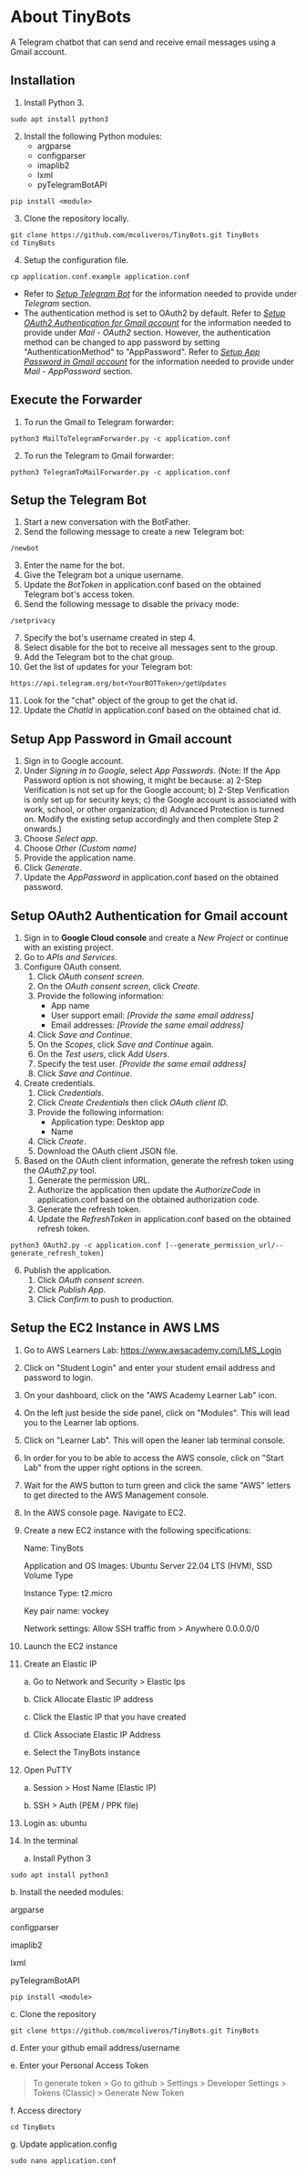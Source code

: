 # About TinyBots
A Telegram chatbot that can send and receive email messages using a Gmail account.

## Installation
1. Install Python 3.

```
sudo apt install python3
```
2. Install the following Python modules:
    * argparse
    * configparser
    * imaplib2
    * lxml
    * pyTelegramBotAPI

 ```
 pip install <module>
 ```
3. Clone the repository locally.

```
git clone https://github.com/mcoliveros/TinyBots.git TinyBots
cd TinyBots
```
4. Setup the configuration file.

```
cp application.conf.example application.conf
```
* Refer to *[Setup Telegram Bot](#setup-the-telegram-bot)* for the information needed to provide under *Telegram* section.
* The authentication method is set to OAuth2 by default. Refer to *[Setup OAuth2 Authentication for Gmail account](#setup-oauth2-authentication-for-gmail-account)* for the information needed to provide under *Mail* - *OAuth2* section. However, the authentication method can be changed to app password by setting "AuthenticationMethod" to "AppPassword". Refer to *[Setup App Password in Gmail account](#setup-app-password-in-gmail-account)* for the information needed to provide under *Mail* - *AppPassword* section.


## Execute the Forwarder
1. To run the Gmail to Telegram forwarder:

```
python3 MailToTelegramForwarder.py -c application.conf 
```

2. To run the Telegram to Gmail forwarder:

```
python3 TelegramToMailForwarder.py -c application.conf 
```

## Setup the Telegram Bot
1. Start a new conversation with the BotFather.
2. Send the following message to create a new Telegram bot:

```
/newbot
```
3. Enter the name for the bot.
4. Give the Telegram bot a unique username.
5. Update the *BotToken* in application.conf based on the obtained Telegram bot's access token.
6. Send the following message to disable the privacy mode:

```
/setprivacy
```
7. Specify the bot's username created in step 4.
8. Select disable for the bot to receive all messages sent to the group.
9. Add the Telegram bot to the chat group.
10. Get the list of updates for your Telegram bot:

```
https://api.telegram.org/bot<YourBOTToken>/getUpdates
```
11. Look for the "chat" object of the group to get the chat id.
12. Update the *ChatId* in application.conf based on the obtained chat id.


## Setup App Password in Gmail account
1. Sign in to Google account.
2. Under *Signing in to Google*, select *App Passwords*.
(Note: If the App Password option is not showing, it might be because: a) 2-Step Verification is not set up for the Google account; b) 2-Step Verification is only set up for security keys; c) the Google account is associated with work, school, or other organization; d) Advanced Protection is turned on. Modify the existing setup accordingly and then complete Step 2 onwards.)
3. Choose *Select app*. 
4. Choose *Other (Custom name)* 
5. Provide the application name.
6. Click *Generate*.
7. Update the *AppPassword* in application.conf based on the obtained password.

## Setup OAuth2 Authentication for Gmail account
1. Sign in to **Google Cloud console** and create a *New Project* or continue with an existing project.
2. Go to *APIs and Services*.
3. Configure OAuth consent.
    1. Click *OAuth consent screen*.
    2. On the *OAuth consent screen*, click *Create*.
    3. Provide the following information:
        * App name
        * User support email: *[Provide the same email address]*
        * Email addresses: *[Provide the same email address]*
    4. Click *Save and Continue*.
    5. On the *Scopes*, click *Save and Continue* again.
    6. On the *Test users*, click *Add Users*.
    7. Specify the test user. *[Provide the same email address]*
    8. Click *Save and Continue*.
4. Create credentials.
    1. Click *Credentials*.
    2. Click *Create Credentials* then click *OAuth client ID*.
    3. Provide the following information:
        * Application type: Desktop app
        * Name
    4. Click *Create*.
    5. Download the OAuth client JSON file.
5. Based on the OAuth client information, generate the refresh token using the *OAuth2.py* tool.
    1. Generate the permission URL. 
    2. Authorize the application then update the *AuthorizeCode* in application.conf based on the obtained authorization code.
    3. Generate the refresh token.
    4. Update the *RefreshToken* in application.conf based on the obtained refresh token.

```
python3 OAuth2.py -c application.conf [--generate_permission_url/--generate_refresh_token]
```
     
6. Publish the application.
    1. Click *OAuth consent screen*.
    2. Click *Publish App*.
    3. Click *Confirm* to push to production.

## Setup the EC2 Instance in AWS LMS

1. Go to AWS Learners Lab: https://www.awsacademy.com/LMS_Login

2. Click on "Student Login" and enter your student email address and password to login.

3. On your dashboard, click on the "AWS Academy Learner Lab" icon.

4. On the left just beside the side panel, click on "Modules". This will lead you to the Learner lab options.

5. Click on "Learner Lab". This will open the leaner lab terminal console.

6. In order for you to be able to access the AWS console, click on "Start Lab" from the upper right options in the screen.

7. Wait for the AWS button to turn green and click the same "AWS" letters to get directed to the AWS Management console.

8. In the AWS console page. Navigate to EC2.

9.	Create a new EC2 instance with the following specifications:

    Name: TinyBots
    
    Application and OS Images:  Ubuntu Server 22.04 LTS (HVM), SSD Volume Type
    
    Instance Type: t2.micro
    
    Key pair name: vockey
    
    Network settings: Allow SSH traffic from > Anywhere 0.0.0.0/0
    
10.	Launch the EC2 instance

11.	Create an Elastic IP
    
    a.	Go to Network and Security > Elastic Ips
    
    b.	Click Allocate Elastic IP address
    
    c.	Click the Elastic IP that you have created
    
    d.	Click Associate Elastic IP Address
    
    e.	Select the TinyBots instance
    
12.	Open PuTTY
    
    a.	Session > Host Name (Elastic IP)
    
    b.	SSH > Auth (PEM / PPK file)

13.	Login as: ubuntu

14.	In the terminal
    
    a. Install Python 3

```
sudo apt install python3
```

   b.	Install the needed modules:

argparse

configparser

imaplib2

lxml

pyTelegramBotAPI

```
pip install <module>
```
   
   c.	Clone the repository

```
git clone https://github.com/mcoliveros/TinyBots.git TinyBots
```
   
   d.	Enter your github email address/username
   
   e.	Enter your Personal Access Token
 
   > To generate token > Go to github > Settings > Developer Settings > Tokens (Classic) > Generate New Token
   
   f.	Access directory
```
cd TinyBots
```
   
   g.	Update application.config

```
sudo nano application.conf
```


